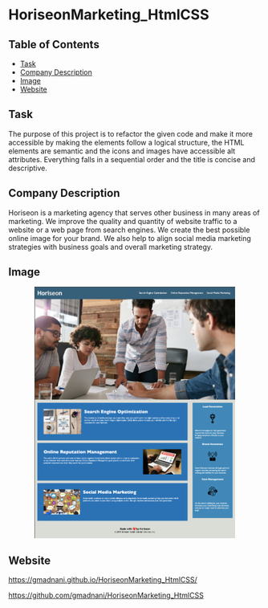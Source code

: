 # HoriseonMarketing_HtmlCSS

## Table of Contents
- [Task](#task)
- [Company Description](#company-description)
- [Image](#image)
- [Website](#website)

## Task
The purpose of this project is to refactor the given code and make it more accessible by making the elements follow a logical structure, the HTML elements are semantic and the icons and images have accessible alt attributes. Everything falls in a sequential order and the title is concise and descriptive.

## Company Description 
Horiseon is a marketing agency that serves other business in many areas of marketing. We improve the quality and quantity of website traffic to a website or a web page from search engines. We create the best possible online image for your brand. We also help to align social media marketing strategies with business goals and overall marketing strategy.

## Image
<figure align="center">
  <img src="./assets/images/HM_HtmlPg.png"  width="400" >
</figure>

## Website
https://gmadnani.github.io/HoriseonMarketing_HtmlCSS/

https://github.com/gmadnani/HoriseonMarketing_HtmlCSS

